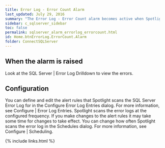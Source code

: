 ```yaml
---
title: ﻿Error Log - Error Count Alarm
last_updated: July 29, 2016
summary: "The Error Log - Error Count alarm becomes active when Spotlight Enterprise detects messages that could be potential problems in the SQL Sever error log, SQL Server Agent error log, or the Windows event logs."
sidebar: c_sqlserver_sidebar
toc: false
permalink: sqlserver_alarm_errorlog_errorcount.html
id: Home.btnErrorLog.ErrorCount.Alarm
folder: ConnectSQLServer
---
```



## When the alarm is raised

Look at the SQL Server \| Error Log Drilldown to view the errors.

## Configuration

You can define and edit the alert rules that Spotlight scans the SQL Server Error Log for in the Configure Error Log Entries dialog. For more information, see Configure \| Error Log Entries.
Spotlight scans the error logs at the configured frequency. If you make changes to the alert rules it may take some time for changes to take effect. You can change how often Spotlight scans the error log in the Schedules dialog. For more information, see Configure \| Scheduling.

{% include links.html %}
